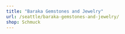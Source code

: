 ```yaml
---
title: "Baraka Gemstones and Jewelry"
url: /seattle/baraka-gemstones-and-jewelry/
shop: Schmuck
---
```

